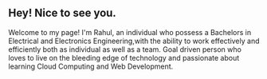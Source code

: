 Hey! Nice to see you.
---------------------
Welcome to my page!
I'm Rahul, an individual who possess a Bachelors in Electrical and Electronics Engineering,with the ability to work effectively and efficiently both as individual as well as a team.
Goal driven person who loves to live on the bleeding edge of technology and passionate about learning Cloud Computing and Web Development.
